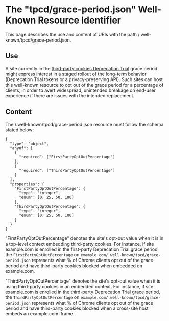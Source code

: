 # ​​The "tpcd/grace-period.json" Well-Known Resource Identifier

This page describes the use and content of URIs with the path /.well-known/tpcd/grace-period.json.

## Use
A site currently in the [third-party cookies Deprecation Trial](https://developers.google.com/privacy-sandbox/3pcd/temporary-exceptions/third-party-deprecation-trial) grace period might express interest in a staged rollout of the long-term behavior (Deprecation Trial tokens or a privacy-preserving API). Such sites can host this well-known resource to opt out of the grace period for a percentage of clients, in order to avert widespread, unintended breakage on end-user experience if there are issues with the intended replacement.

## Content
The /.well-known/tpcd/grace-period.json resource must follow the schema stated below:

```
{
  "type": "object",
  "anyOf": [
    {
      "required": ["FirstPartyOptOutPercentage"]
    },
    {
      "required": ["ThirdPartyOptOutPercentage"]
    }
  ],
  "properties": {
    "FirstPartyOptOutPercentage": {
      "type": "integer",
      "enum": [0, 25, 50, 100]
    },
    "ThirdPartyOptOutPercentage": {
      "type": "integer",
      "enum": [0, 25, 50, 100]
    }
  }
}
```

"FirstPartyOptOutPercentage" denotes the site's opt-out value when it is in a top-level context embedding third-party cookies. For instance, if site example.com is enrolled in the first-party Deprecation Trial grace period, the `FirstPartyOptOutPercentage` on `example.com/.well-known/tpcd/grace-period.json` represents what % of Chrome clients opt out of the grace period and have third-party cookies blocked when embedded on example.com.

"ThirdPartyOptOutPercentage" denotes the site's opt-out value when it is using third-party cookies in an embedded context. For instance, if site example.com is enrolled in the third-party Deprecation Trial grace period, the `ThirdPartyOptOutPercentage` on `example.com/.well-known/tpcd/grace-period.json` represents what % of Chrome clients opt out of the grace period and have third-party cookies blocked when a cross-site host embeds an example.com iframe.
